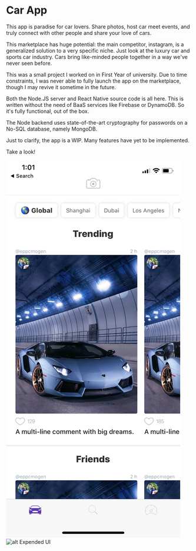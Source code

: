 # Car App
This app is paradise for car lovers. Share photos, host car meet events, and truly connect with other people and share your love of cars.

This marketplace has huge potential: the main competitor, instagram, is a generalized solution to a very specific niche. Just look at the luxury car and sports car industry. Cars bring like-minded people together in a way we've never seen before.

This was a small project I worked on in First Year of university. Due to time constraints, I was never able to fully launch the app on the marketplace, though I may revive it sometime in the future.

Both the Node.JS server and React Native source code is all here. This is written without the need of BaaS services like Firebase or DynamoDB. So it's fully functional, out of the box.

The Node backend uses state-of-the-art cryptography for passwords on a No-SQL database, namely MongoDB.

Just to clarify, the app is a WIP. Many features have yet to be implemented.

Take a look!

![alt Main UI](/Resources/screen1.png)
![alt Expended UI](/Resources/screen2.png)